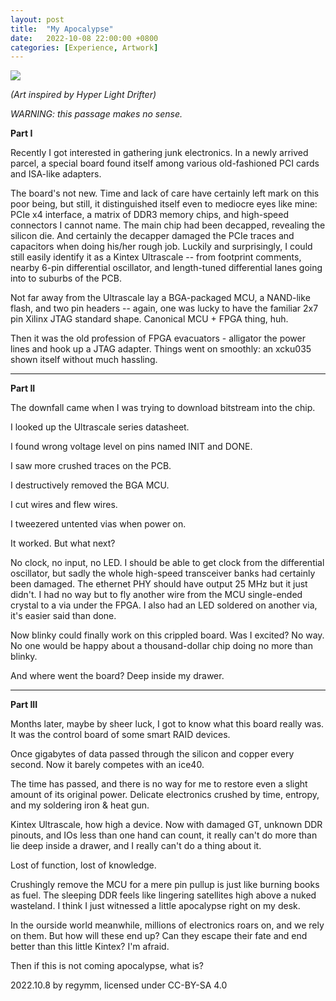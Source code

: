 ```yaml
---
layout:	post
title:	"My Apocalypse"
date:	2022-10-08 22:00:00 +0800
categories: [Experience, Artwork]
---
```

![](/MyBlog/images/my-apocalypse.png)

*(Art inspired by Hyper Light Drifter)*

*WARNING: this passage makes no sense.*

**Part I**

Recently I got interested in gathering junk electronics. In a newly arrived parcel, a special board found itself among various old-fashioned PCI cards and ISA-like adapters. 

The board's not new. Time and lack of care have certainly left mark on this poor being, but still, it distinguished itself even to mediocre eyes like mine: PCIe x4 interface, a matrix of DDR3 memory chips, and high-speed connectors I cannot name. The main chip had been decapped, revealing the silicon die. And certainly the decapper damaged the PCIe traces and capacitors when doing his/her rough job. Luckily and surprisingly, I could still easily identify it as a Kintex Ultrascale -- from footprint comments, nearby 6-pin differential oscillator, and length-tuned differential lanes going into to suburbs of the PCB. 

Not far away from the Ultrascale lay a BGA-packaged MCU, a NAND-like flash, and two pin headers -- again, one was lucky to have the familiar 2x7 pin Xilinx JTAG standard shape. Canonical MCU + FPGA thing, huh. 

Then it was the old profession of FPGA evacuators - alligator the power lines and hook up a JTAG adapter. Things went on smoothly: an xcku035 shown itself without much hassling. 

---

**Part II**

The downfall came when I was trying to download bitstream into the chip. 

I looked up the Ultrascale series datasheet. 

I found wrong voltage level on pins named INIT and DONE. 

I saw more crushed traces on the PCB. 

I destructively removed the BGA MCU. 

I cut wires and flew wires. 

I tweezered untented vias when power on. 

It worked. But what next?

No clock, no input, no LED. I should be able to get clock from the differential oscillator, but sadly the whole high-speed transceiver banks had certainly been damaged. The ethernet PHY should have output 25 MHz but it just didn't. I had no way but to fly another wire from the MCU single-ended crystal to a via under the FPGA. I also had an LED soldered on another via, it's easier said than done. 

Now blinky could finally work on this crippled board. Was I excited? No way. No one would be happy about a thousand-dollar chip doing no more than blinky. 

And where went the board? Deep inside my drawer. 

---

**Part III**

Months later, maybe by sheer luck, I got to know what this board really was. It was the control board of some smart RAID devices. 

Once gigabytes of data passed through the silicon and copper every second. Now it barely competes with an ice40. 

The time has passed, and there is no way for me to restore even a slight amount of its original power. Delicate electronics crushed by time, entropy, and my soldering iron & heat gun. 

Kintex Ultrascale, how high a device. Now with damaged GT, unknown DDR pinouts, and IOs less than one hand can count, it really can't do more than lie deep inside a drawer, and I really can't do a thing about it. 

Lost of function, lost of knowledge. 

Crushingly remove the MCU for a mere pin pullup is just like burning books as fuel. The sleeping DDR feels like lingering satellites high above a nuked wasteland. I think I just witnessed a little apocalypse right on my desk. 

In the ourside world meanwhile, millions of electronics roars on, and we rely on them. But how will these end up? Can they escape their fate and end better than this little Kintex? I'm afraid. 

Then if this is not coming apocalypse, what is?



2022.10.8 by regymm, licensed under CC-BY-SA 4.0
